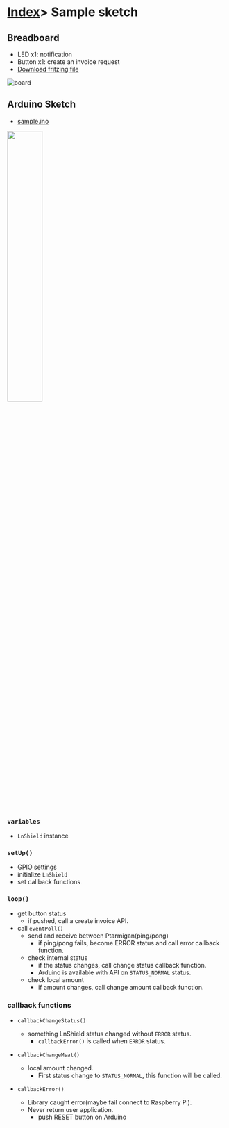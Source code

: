 # [Index](index.html)> Sample sketch

## Breadboard

* LED x1: notification
* Button x1: create an invoice request
* [Download fritzing file](images/lnshield_sample.fzz)

![board](images/breadboard.png)

## Arduino Sketch

* [sample.ino](https://github.com/nayutaco/lns_arduino_library/blob/master/examples/simple/simple.ino)

<a href="images/ardu_simple.jpg"><img src="images/ardu_simple.jpg" width="40%" height="40%"></a>

### `variables`

* `LnShield` instance

### `setUp()`

* GPIO settings
* initialize `LnShield`
* set callback functions

### `loop()`

* get button status
  * if pushed, call a create invoice API.
* call `eventPoll()`
  * send and receive between Ptarmigan(ping/pong)
    * if ping/pong fails, become ERROR status and call error callback function.
  * check internal status
    * if the status changes, call change status callback function.
    * Arduino is available with API on `STATUS_NORMAL` status.
  * check local amount
    * if amount changes, call change amount callback function.

### callback functions

* `callbackChangeStatus()`
  * something LnShield status changed without `ERROR` status.
    * `callbackError()` is called when `ERROR` status.

* `callbackChangeMsat()`
  * local amount changed.
    * First status change to `STATUS_NORMAL`, this function will be called.

* `callbackError()`
  * Library caught error(maybe fail connect to Raspberry Pi).
  * Never return user application.
    * push RESET button on Arduino
